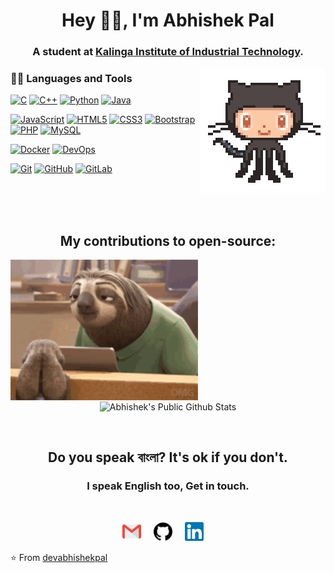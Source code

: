 <h1 align="center"> Hey 👋🏽, I'm Abhishek Pal </h1>

<h3 align="center">
    A student at <a href="https://www.kiit.ac.in">Kalinga Institute of Industrial Technology</a>.  
</h3>

<img align='right' src='./assets/octocat.gif' width='200'>

### 👨‍💻 Languages and Tools

[![C](https://img.shields.io/badge/-A8B9CC?style=flat&logo=c&logoColor=white&link=https://github.com/devabhishekpal)](https://github.com/devabhishekpal)
[![C++](https://img.shields.io/badge/C++-blue.svg?style=flat&logo=c%2B%2B&logoColor=white&link=https://github.com/devabhishekpal)](https://github.com/devabhishekpal)
[![Python](https://img.shields.io/badge/-Python-black?style=flat&logo=python&link=https://github.com/devabhishekpal)](https://github.com/devabhishekpal)
[![Java](https://img.shields.io/badge/Java-orange?style=flat&logo=java&logoColor=white&link=https://github.com/devabhishekpal)](https://github.com/devabhishekpal)

[![JavaScript](https://img.shields.io/badge/-JavaScript-black?style=flat&logo=javascript&link=https://github.com/devabhishekpal)](https://github.com/devabhishekpal)
[![HTML5](https://img.shields.io/badge/-HTML5-E34F26?style=flat&logo=html5&logoColor=white&link=https://github.com/devabhishekpal)](https://github.com/devabhishekpal)
[![CSS3](https://img.shields.io/badge/-CSS3-1572B6?style=flat&logo=css3&link=https://github.com/devabhishekpal)](https://github.com/devabhishekpal)
[![Bootstrap](https://img.shields.io/badge/-Bootstrap-563D7C?style=flat&logo=bootstrap&link=https://github.com/devabhishekpal)](https://github.com/devabhishekpal)
[![PHP](https://img.shields.io/badge/PHP-black?style=flat&logo=php&link=https://github.com/devabhishekpal)](https://github.com/devabhishekpal)
[![MySQL](https://img.shields.io/badge/-MySQL-black?style=flat&logo=mysql&link=https://github.com/devabhishekpal)](https://github.com/devabhishekpal)

[![Docker](https://img.shields.io/badge/-Docker-black?style=flat&logo=docker&link=https://github.com/devabhishekpal)](https://github.com/devabhishekpal)
[![DevOps](https://img.shields.io/badge/DevOps-Yeah!!-blue&link=https://github.com/devabhishekpal)](https://github.com/devabhishekpal)

[![Git](https://img.shields.io/badge/-Git-black?style=flat&logo=git&link=https://github.com/devabhishekpal)](https://github.com/devabhishekpal)
[![GitHub](https://img.shields.io/badge/-GitHub-181717?style=flat&logo=github&link=https://github.com/devabhishekpal)](https://github.com/devabhishekpal)
[![GitLab](https://img.shields.io/badge/-GitLab-FCA121?style=flat&logo=gitlab&link=https://github.com/devabhishekpal)](https://gitlab.com/hritik5102)

<br/>
<br/>

<br/>

<h2 align="center">
    My contributions to open-source:
</h2>

<img align='left' src='./assets/slothZootopia.gif' width='300'>
<p align="center">
<img align="center" src="https://github-readme-stats.vercel.app/api?username=devabhishekpal&show_icons=true&title_color=fff&icon_color=109eff&text_color=9f9f9f&bg_color=151515" alt="Abhishek's Public Github Stats">
</p>

<br/>

<h2 align="center">
  Do you speak <b>বাংলা</b>? It's ok if you don't. 
</h2>
<h3 align="center">
  I speak English too, Get in touch.
</h3>
<br/>
<p align="center">
 <a href="mailto:pal.abhishek03012001@gmail.com"><img src="./assets/gmail.svg" width="30px" alt="mail"></a> &nbsp; &nbsp;
 <a href="https://github.com/devabhishekpal"><img src="./assets/github.svg" width="30px" alt="mail"></a> &nbsp; &nbsp;
  <a href="https://www.linkedin.com/in/abhishekpal2001/"><img src="./assets/linkedin.svg" width="30px" alt="LinkedIn"></a> &nbsp; &nbsp;
</p>

⭐️ From [devabhishekpal](https://github.com/devabhishekpal)
